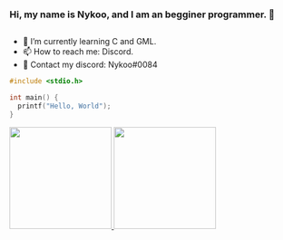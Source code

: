 ### Hi, my name is Nykoo, and I am an begginer programmer. 👋

##

- 🌱 I’m currently learning C and GML.
- 📫 How to reach me: Discord.
- 🥡 Contact my discord: Nykoo#0084

```c
#include <stdio.h>

int main() {
  printf("Hello, World");
}
```
<div>
  <a href="https://ayo.so/nykoo">
  <img height="180em" src="https://github-readme-stats.vercel.app/api?username=nykoolicar&show_icons=true&theme=gruvbox&include_all_commits=true&count_private=true"/>
  <img height="180em" src="https://github-readme-stats.vercel.app/api/top-langs/?username=nykoolicar&layout=compact&langs_count=7&theme=gruvbox"/>
</div>
